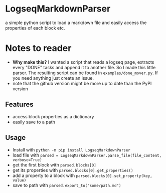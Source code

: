 # LogseqMarkdownParser
a simple python script to load a markdown file and easily access the properties of each block etc.

# Notes to reader
* **Why make this?** I wanted a script that reads a logseq page, extracts every "DONE" tasks and append it to another file. So I made this little parser. The resulting script can be found in `examples/done_mover.py`. If you need anything just create an issue.
* note that the github version might be more up to date than the PyPI version

## Features
* access block properties as a dictionary
* easily save to a path

## Usage
* Install with `python -m pip install LogseqMarkdownParser`
* load file with `parsed = LogseqMarkdownParser.parse_file(file_content, verbose=True)`
* get the first block with `parsed.blocks[0]`
* get its properties with `parsed.blocks[0].get_properties()`
* add a property to a block with `parsed.blocks[0].set_property(key, value)`
* save to path with `parsed.export_to("some/path.md")`

